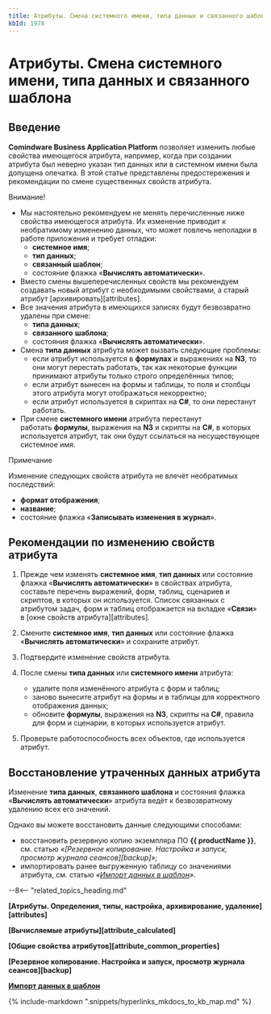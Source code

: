 ```yaml
---
title: Атрибуты. Смена системного имени, типа данных и связанного шаблона
kbId: 1978
---
```


# Атрибуты. Смена системного имени, типа данных и связанного шаблона

## Введение

**Comindware Business Applicatiоn Platform** позволяет изменить любые свойства имеющегося атрибута, например, когда при создании атрибута был неверно указан тип данных или в системном имени была допущена опечатка. В этой статье представлены предостережения и рекомендации по смене существенных свойств атрибута.

Внимание!

- Мы настоятельно рекомендуем не менять перечисленные ниже свойства имеющегося атрибута. Их изменение приводит к необратимому изменению данных, что может повлечь неполадки в работе приложения и требует отладки:
    - **системное имя**;
    - **тип данных**;
    - **связанный шаблон**;
    - состояние флажка «**Вычислять автоматически**».
- Вместо смены вышеперечисленных свойств мы рекомендуем создавать новый атрибут с необходимыми свойствами, а старый атрибут [архивировать][attributes].
- Все значения атрибута в имеющихся записях будут безвозвратно удалены при смене:
    - **типа данных**;
    - **связанного** **шаблона**;
    - состояния флажка «**Вычислять автоматически**».
- Смена **типа данных** атрибута может вызвать следующие проблемы:
    - если атрибут используется в **формулах** и выражениях на **N3**, то они могут перестать работать, так как некоторые функции принимают атрибуты только строго определённых типов;
    - если атрибут вынесен на формы и таблицы, то поля и столбцы этого атрибута могут отображаться некорректно;
    - если атрибут используется в скриптах на **C#**, то они перестанут работать.
- При смене **системного имени** атрибута перестанут работать **формулы**, выражения на **N3** и скрипты на **C#**, в которых используется атрибут, так они будут ссылаться на несуществующее системное имя.

Примечание

Изменение следующих свойств атрибута не влечёт необратимых последствий:

- **формат отображения**;
- **название**;
- состояние флажка «**Записывать изменения в журнал**».

## Рекомендации по изменению свойств атрибута

1. Прежде чем изменять **системное имя**, **тип данных** или состояние флажка «**Вычислять автоматически**» в свойствах атрибута, составьте перечень выражений, форм, таблиц, сценариев и скриптов, в которых он используется. Список связанных с атрибутом задач, форм и таблиц отображается на вкладке «**Связи**» в [окне свойств атрибута][attributes].
2. Смените **системное имя**, **тип данных** или состояние флажка «**Вычислять автоматически**» и сохраните атрибут.
3. Подтвердите изменение свойств атрибута.
4. После смены **типа данных** или **системного имени** атрибута:  

    - удалите поля изменённого атрибута с форм и таблиц;
    - заново вынесите атрибут на формы и в таблицы для корректного отображения данных;
    - обновите **формулы**, выражения на **N3**, скрипты на **C#**, правила для форм и сценарии, в которых используется атрибут.
5. Проверьте работоспособность всех объектов, где используется атрибут.

## Восстановление утраченных данных атрибута

Изменение **типа данных**, **связанного шаблона** и состояния флажка «**Вычислять автоматически**» атрибута ведёт к безвозвратному удалению всех его значений.

Однако вы можете восстановить данные следующими способами:

- восстановить резервную копию экземпляра ПО **{{ productName }}**, см. статью *«[Резервное копирование. Настройка и запуск, просмотр журнала сеансов][backup]»;*
- импортировать ранее выгруженную таблицу со значениями атрибута, см. статью *«[Импорт данных в шаблон](https://kb.comindware.ru/article.php?id=2555)»*.

--8<-- "related_topics_heading.md"

**[Атрибуты. Определения, типы, настройка, архивирование, удаление][attributes]**

**[Вычисляемые атрибуты][attribute_calculated]**

**[Общие свойства атрибутов][attribute_common_properties]**

**[Резервное копирование. Настройка и запуск, просмотр журнала сеансов][backup]**

**[Импорт данных в шаблон](https://kb.comindware.ru/article.php?id=2555)**



{% include-markdown ".snippets/hyperlinks_mkdocs_to_kb_map.md" %}

